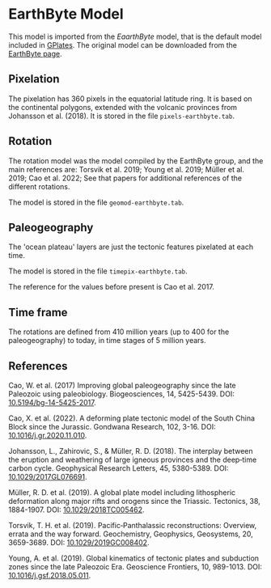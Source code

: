# EarthByte Model

This model is imported from the *EaarthByte* model,
that is the default model included in [GPlates](https://www.gplates.org/).
The original model can be downloaded
from the [EarthByte page](https://www.earthbyte.org/gplates-2-3-software-and-data-sets/).

## Pixelation

The pixelation has 360 pixels in the equatorial latitude ring.
It is based on the continental polygons,
extended with the volcanic provinces from Johansson et al. (2018).
It is stored in the file `pixels-earthbyte.tab`.

## Rotation

The rotation model was the model compiled by the EarthByte group,
and the main references are:
Torsvik et al. 2019;
Young et al. 2019;
Müller et al. 2019;
Cao et al. 2022;
See that papers for additional references of the different rotations.

The model is stored in the file `geomod-earthbyte.tab`.

## Paleogeography

The 'ocean plateau' layers are just the tectonic features
pixelated at each time.

The model is stored in the file `timepix-earthbyte.tab`.

The reference
for the values before present is Cao et al. 2017.

## Time frame

The rotations are defined from 410 million years
(up to 400 for the paleogeography)
to today,
in time stages of 5 million years.

## References

Cao, W. et al.
(2017)
Improving global paleogeography since the late Paleozoic using paleobiology.
Biogeosciences, 14, 5425-5439.
DOI: [10.5194/bg-14-5425-2017](https://doi.org/10.5194/bg-14-5425-2017).

Cao, X. et al.
(2022).
A deforming plate tectonic model of the South China Block since the Jurassic.
Gondwana Research, 102, 3-16.
DOI: [10.1016/j.gr.2020.11.010](https://doi.org/10.1016/j.gr.2020.11.010).

Johansson, L., Zahirovic, S., & Müller, R. D.
(2018).
The interplay between the eruption and weathering of large igneous provinces and the deep‐time carbon cycle.
Geophysical Research Letters, 45, 5380-5389.
DOI: [10.1029/2017GL076691](https://doi.org/10.1029/2017GL076691).

Müller, R. D. et al.
(2019).
A global plate model including lithospheric deformation along major rifts and orogens since the Triassic.
Tectonics, 38, 1884-1907.
DOI: [10.1029/2018TC005462](https://doi.org/10.1029/2018TC005462).

Torsvik, T. H. et al.
(2019).
Pacific‐Panthalassic reconstructions: Overview, errata and the way forward.
Geochemistry, Geophysics, Geosystems, 20, 3659-3689.
DOI: [10.1029/2019GC008402](https://doi.org/10.1029/2019GC008402).

Young, A. et al.
(2019).
Global kinematics of tectonic plates and subduction zones since the late Paleozoic Era. Geoscience Frontiers, 10, 989-1013.
DOI: [10.1016/j.gsf.2018.05.011](https://doi.org/10.1016/j.gsf.2018.05.011).
